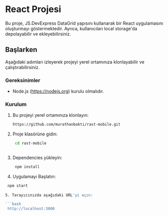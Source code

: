 # React Projesi

Bu proje, JS.DevExpress DataGrid yapısını kullanarak bir React uygulamasını oluşturmayı göstermektedir. Ayrıca, kullanıcıları local storage'da depolayabilir ve ekleyebilirsiniz.

## Başlarken

Aşağıdaki adımları izleyerek projeyi yerel ortamınıza klonlayabilir ve çalıştırabilirsiniz.

### Gereksinimler

- Node.js (https://nodejs.org) kurulu olmalıdır.

### Kurulum

1. Bu projeyi yerel ortamınıza klonlayın:

   ```bash
   https://github.com/murathanbakti/rast-mobile.git

2. Proje klasörüne gidin:

   ```bash
    cd rast-mobile 
    
3. Dependencies yükleyin:
   
   ```bash
    npm install

4.  Uygulamayı Başlatın:

   ```bash
    npm start
    
5. Tarayıcınızda aşağıdaki URL'yi açın:

   ```bash
    http://localhost:3000
